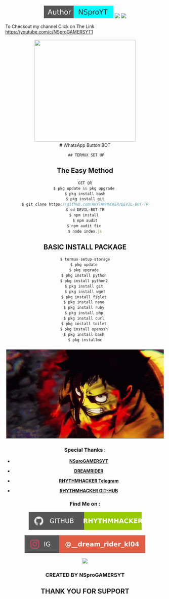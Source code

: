 <p align="center">
  <img src=".imgs/nspro.svg">
  <img src="https://img.shields.io/badge/Open%20Source-Yes-cyan?style=flat-square">
  <img src=".imgs/scriptnspro.svg">
</p>
<div style="text-align: left;">To Checkout my channel Click on The Link</div><div style="text-align: left;"><span style="color: black;"><a href="https://youtube.com/c/NSproGAMERSYT1" target="_blank">https://youtube.com/c/NSproGAMERSYT1</a><br /></span></div><div style="text-align: left;"><br /></div><div class="separator" style="clear: both; text-align: center;">  
     <a href="https://i.imgur.com/FGMyUus.jpeg" style="margin-left: 1em; margin-right: 1em;"><img border="0" data-original-height="800" data-original-width="800" height="320"src="https://i.imgur.com/FGMyUus.jpeg" width="320" /></a>
<div></div><div></div><div></div><div></div>
#
WhatsApp Button BOT

     ## TERMUX SET UP
  
## The Easy Method 

```js
GET QR
$ pkg update && pkg upgrade 
$ pkg install bash
$ pkg install git
$ git clone https://github.com/RHYTHMHACKER/DEVIL-BOT-TR
$ cd DEVIL-BOT-TR
$ npm install 
$ npm audit
$ npm audit fix 
$ node index.js
```
## BASIC INSTALL PACKAGE

```js
$ termux-setup-storage
$ pkg update 
$ pkg upgrade 
$ pkg install python 
$ pkg install python2 
$ pkg install git 
$ pkg install wget
$ pkg install figlet 
$ pkg install nano 
$ pkg install ruby 
$ pkg install php 
$ pkg install curl 
$ pkg install toilet 
$ pkg install openssh 
$ pkg install bash 
$ pkg installmc
```
###
<p align="center">

<img src=".imgs/NSproYT.gif"/>

</p>
 
### Special Thanks :

- [**NSproGAMERSYT**](https://youtube.com/c/NSproGAMERSYT1)

- [**DREAMRIDER**](https://www.instagram.com/__dream_rider_kl04)

- [**RHYTHMHACKER Telegram**](https://t.me/RHYTHMHACKER)

- [**RHYTHMHACKER GIT-HUB**](https://github.com/RHYTHMHACKER)

### Find Me on :

<p align="left">

  <a href="https://github.com/RHYTHMHACKER" target="_blank"><img src=".imgs/gitnspro.svg"></a>

  <a href="https://www.instagram.com/__dream_rider_kl04" target="_blank"><img src=".imgs/instanspro.svg"></a>

  <a href="https://t.me/RHYTHMHACKER" target="_blank"><img src="https://img.shields.io/badge/Chat-Messenger-blue?style=for-the-badge&logo=messenger"></a>

</p>

### CREATED BY NSproGAMERSYT
## THANK YOU FOR SUPPORT
